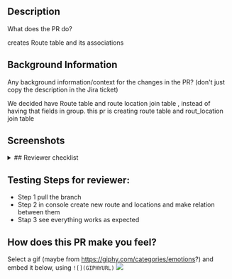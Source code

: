 ## Description
What does the PR do?

creates Route table and its associations 

## Background Information
Any background information/context for the changes in the PR? (don't just copy the description in the Jira ticket)

We decided have Route table and route location join table , instead of having that fields in group. this pr is creating route table and rout_location join table 

## Screenshots

<details><summary> ## Reviewer checklist</summary>
  <ul>
    <li> - [x] Screenshots attached (if dealing with UI)</li>
    <li> - [x] Unit Tests (if applicable)</li>
    <li> - [x] Make sure all CI Tests are passing</li>
    <li> - [x] Removed extraneous `byebug`s </li>
  </ul>
</details>

## Testing Steps for reviewer:
- Step 1 pull the  branch 
- Step 2 in console create new route and locations and make relation between them
- Stap 3 see everything works as expected

## How does this PR make you feel?
Select a gif (maybe from https://giphy.com/categories/emotions?) and embed it below, using `![](GIPHYURL)`
![](https://media.giphy.com/media/R1H6UPWFGtURK1ZwgJ/giphy.gif)

